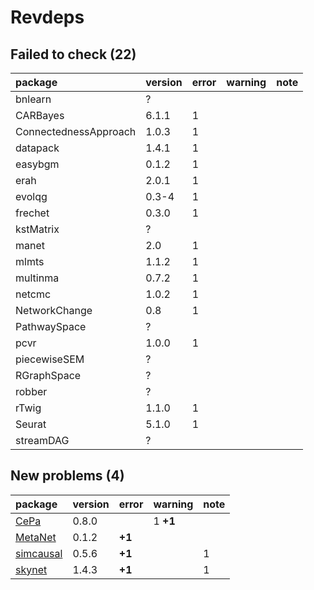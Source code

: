# Revdeps

## Failed to check (22)

|package               |version |error |warning |note |
|:---------------------|:-------|:-----|:-------|:----|
|bnlearn               |?       |      |        |     |
|CARBayes              |6.1.1   |1     |        |     |
|ConnectednessApproach |1.0.3   |1     |        |     |
|datapack              |1.4.1   |1     |        |     |
|easybgm               |0.1.2   |1     |        |     |
|erah                  |2.0.1   |1     |        |     |
|evolqg                |0.3-4   |1     |        |     |
|frechet               |0.3.0   |1     |        |     |
|kstMatrix             |?       |      |        |     |
|manet                 |2.0     |1     |        |     |
|mlmts                 |1.1.2   |1     |        |     |
|multinma              |0.7.2   |1     |        |     |
|netcmc                |1.0.2   |1     |        |     |
|NetworkChange         |0.8     |1     |        |     |
|PathwaySpace          |?       |      |        |     |
|pcvr                  |1.0.0   |1     |        |     |
|piecewiseSEM          |?       |      |        |     |
|RGraphSpace           |?       |      |        |     |
|robber                |?       |      |        |     |
|rTwig                 |1.1.0   |1     |        |     |
|Seurat                |5.1.0   |1     |        |     |
|streamDAG             |?       |      |        |     |

## New problems (4)

|package   |version |error  |warning  |note |
|:---------|:-------|:------|:--------|:----|
|[CePa](problems.md#cepa)|0.8.0   |       |1 __+1__ |     |
|[MetaNet](problems.md#metanet)|0.1.2   |__+1__ |         |     |
|[simcausal](problems.md#simcausal)|0.5.6   |__+1__ |         |1    |
|[skynet](problems.md#skynet)|1.4.3   |__+1__ |         |1    |

